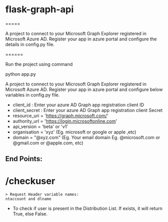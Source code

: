 # flask-graph-api
=====


A project to connect to your Microsoft Graph Explorer registered in Microsoft Azure AD. Register your app in azure portal and configure the details in config.py file.


======


Run the project using command

python app.py



A project to connect to your Microsoft Graph Explorer registered in Microsoft Azure AD. Register your app in azure portal and configure below variables in config.py file.

  - client_id : Enter your azure AD Graph app registration client ID
  - client_secret : Enter your azure AD Graph app registration client Secret
- resource_uri = 'https://graph.microsoft.com/'
- authority_url = 'https://login.microsoftonline.com'
- api_version = 'beta'  or 'v1'
- organisation = 'xyz' (Eg. microsoft or google or apple ,etc)
- domain = "@xyz.com"  (Eg. Your email domain Eg. @microsoft.com or @gmail.com or @apple.com, etc)

## End Points:

# /checkuser
    > Request Header variable names: 
    ntaccount and dlname

  - To check if user is present in the Distribution List. If exists, it will return True, else False.


